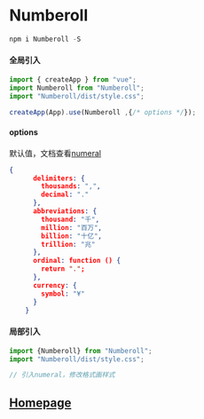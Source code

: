 # Numberoll 

```js
npm i Numberoll -S
```

#### 全局引入

```js
import { createApp } from "vue";
import Numberoll from "Numberoll";
import "Numberoll/dist/style.css";

createApp(App).use(Numberoll ,{/* options */});
```

#### options

默认值，文档查看[numeral](http://numeraljs.com/)

```json
{
      delimiters: {
        thousands: ",",
        decimal: "."
      },
      abbreviations: {
        thousand: "千",
        million: "百万",
        billion: "十亿",
        trillion: "兆"
      },
      ordinal: function () {
        return ".";
      },
      currency: {
        symbol: "¥"
      }
    }
```



#### 局部引入

```javascript
import {Numberoll} from "Numberoll";
import "Numberoll/dist/style.css";

// 引入numeral，修改格式画样式
```



## [Homepage ](https://breezeiii.github.io/numberoll/#/)


